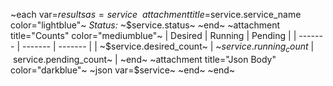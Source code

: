 ~each var=$results as=service~
~attachment title=$service.service_name color="lightblue"~
_Status:_ ~$service.status~
~end~
~attachment title="Counts" color="mediumblue"~
| Desired | Running | Pending |
| ------- | ------- | ------- |
| ~$service.desired_count~ | ~$service.running_count~ | ~$service.pending_count~ |
~end~
~attachment title="Json Body" color="darkblue"~
~json var=$service~
~end~
~end~
